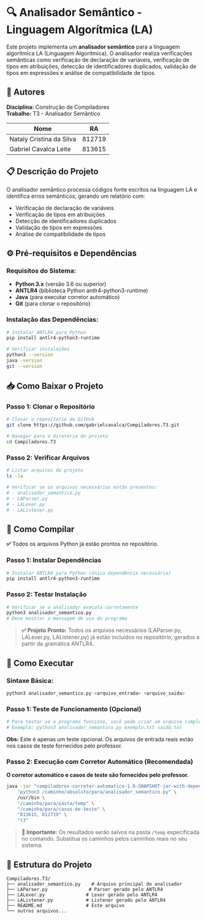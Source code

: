 # 🔍 Analisador Semântico - Linguagem Algorítmica (LA)

Este projeto implementa um **analisador semântico** para a linguagem algorítmica LA (Linguagem Algorítmica). O analisador realiza verificações semânticas como verificação de declaração de variáveis, verificação de tipos em atribuições, detecção de identificadores duplicados, validação de tipos em expressões e análise de compatibilidade de tipos.

## 👥 Autores

**Disciplina:** Construção de Compiladores  
**Trabalho:** T3 - Analisador Semântico

| Nome | RA |
|------|-----|
| Nataly Cristina da Silva | 812719 |
| Gabriel Cavalca Leite | 813615 |

## 📋 Descrição do Projeto

O analisador semântico processa códigos fonte escritos na linguagem LA e identifica erros semânticos, gerando um relatório com:
- Verificação de declaração de variáveis
- Verificação de tipos em atribuições  
- Detecção de identificadores duplicados
- Validação de tipos em expressões
- Análise de compatibilidade de tipos

## ⚙️ Pré-requisitos e Dependências

### Requisitos do Sistema:
- **Python 3.x** (versão 3.6 ou superior)
- **ANTLR4** (biblioteca Python antlr4-python3-runtime)
- **Java** (para executar corretor automático)
- **Git** (para clonar o repositório)

### Instalação das Dependências:
```bash
# Instalar ANTLR4 para Python
pip install antlr4-python3-runtime

# Verificar instalações
python3 --version
java -version
git --version
```

## 📥 Como Baixar o Projeto

### Passo 1: Clonar o Repositório
```bash
# Clonar o repositório do GitHub
git clone https://github.com/gabrielcavalca/Compiladores.T3.git

# Navegar para o diretório do projeto
cd Compiladores.T3
```

### Passo 2: Verificar Arquivos
```bash
# Listar arquivos do projeto
ls -la

# Verificar se os arquivos necessários estão presentes:
# - analisador_semantico.py
# - LAParser.py
# - LALexer.py  
# - LAListener.py
```

## 🔧 Como Compilar

**✅** Todos os arquivos Python já estão prontos no repositório.

### Passo 1: Instalar Dependências
```bash
# Instalar ANTLR4 para Python (única dependência necessária)
pip install antlr4-python3-runtime
```

### Passo 2: Testar Instalação
```bash
# Verificar se o analisador executa corretamente
python3 analisador_semantico.py
# Deve mostrar a mensagem de uso do programa
```

> **✅ Projeto Pronto:** Todos os arquivos necessários (LAParser.py, LALexer.py, LAListener.py) já estão incluídos no repositório, gerados a partir da gramática ANTLR4.

## 🚀 Como Executar

### Sintaxe Básica:
```bash
python3 analisador_semantico.py <arquivo_entrada> <arquivo_saida>
```

### Passo 1: Teste de Funcionamento (Opcional)
```bash
# Para testar se o programa funciona, você pode criar um arquivo simples
# Exemplo: python3 analisador_semantico.py exemplo.txt saida.txt
```

**Obs:** Este é apenas um teste opcional. Os arquivos de entrada reais estão nos casos de teste fornecidos pelo professor.

### Passo 2: Execução com Corretor Automático (Recomendada)

**O corretor automático e casos de teste são fornecidos pelo professor.**

```bash
java -jar "compiladores-corretor-automatico-1.0-SNAPSHOT-jar-with-dependencies.jar" \
    "python3 /caminho/absoluto/para/analisador_semantico.py" \
    /usr/bin \
    "/caminho/para/pasta/temp" \
    "/caminho/para/casos-de-teste" \
    "813615, 812719" \
    "t3"
```

> **📁 Importante:** Os resultados serão salvos na pasta `/temp` especificada no comando. Substitua os caminhos pelos caminhos reais no seu sistema.

## 📝 Estrutura do Projeto

```
Compiladores.T3/
├── analisador_semantico.py    # Arquivo principal do analisador
├── LAParser.py               # Parser gerado pelo ANTLR4
├── LALexer.py               # Lexer gerado pelo ANTLR4
├── LAListener.py            # Listener gerado pelo ANTLR4
├── README.md                # Este arquivo
└── outros arquivos...
```
